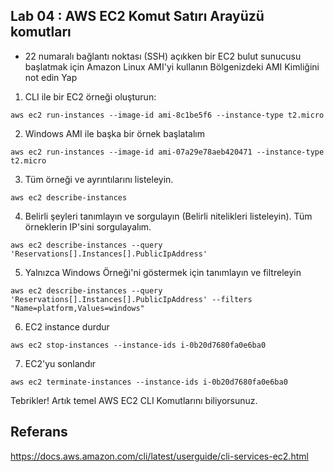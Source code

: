 Lab 04 : AWS EC2 Komut Satırı Arayüzü komutları
--

* 22 numaralı bağlantı noktası (SSH) açıkken bir EC2 bulut sunucusu başlatmak için Amazon Linux AMI'yi kullanın Bölgenizdeki AMI Kimliğini not edin Yap

1. CLI ile bir EC2 örneği oluşturun:
```console
aws ec2 run-instances --image-id ami-8c1be5f6 --instance-type t2.micro 
```
2. Windows AMI ile başka bir örnek başlatalım
```console
aws ec2 run-instances --image-id ami-07a29e78aeb420471 --instance-type t2.micro 
```
3. Tüm örneği ve ayrıntılarını listeleyin.
```console
aws ec2 describe-instances
```
4. Belirli şeyleri tanımlayın ve sorgulayın (Belirli nitelikleri listeleyin). Tüm örneklerin IP'sini sorgulayalım.
```console
aws ec2 describe-instances --query 'Reservations[].Instances[].PublicIpAddress'
```
5. Yalnızca Windows Örneği'ni göstermek için tanımlayın ve filtreleyin
```console
aws ec2 describe-instances --query 'Reservations[].Instances[].PublicIpAddress' --filters "Name=platform,Values=windows"
```
6. EC2 instance durdur
```console
aws ec2 stop-instances --instance-ids i-0b20d7680fa0e6ba0
```
7. EC2'yu sonlandır
```console
aws ec2 terminate-instances --instance-ids i-0b20d7680fa0e6ba0
```
Tebrikler! Artık temel AWS EC2 CLI Komutlarını biliyorsunuz.

## Referans
https://docs.aws.amazon.com/cli/latest/userguide/cli-services-ec2.html
